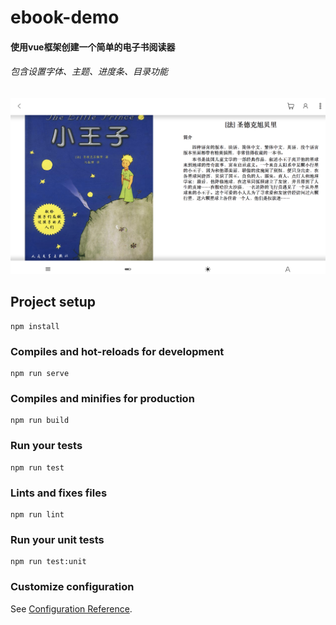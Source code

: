 # ebook-demo
#### 使用vue框架创建一个简单的电子书阅读器
###### 包含设置字体、主题、进度条、目录功能
![](https://github.com/Abby2016/ebook-demo/blob/master/public/ebook.png)

## Project setup
```
npm install
```

### Compiles and hot-reloads for development
```
npm run serve
```

### Compiles and minifies for production
```
npm run build
```

### Run your tests
```
npm run test
```

### Lints and fixes files
```
npm run lint
```

### Run your unit tests
```
npm run test:unit
```

### Customize configuration
See [Configuration Reference](https://cli.vuejs.org/config/).
